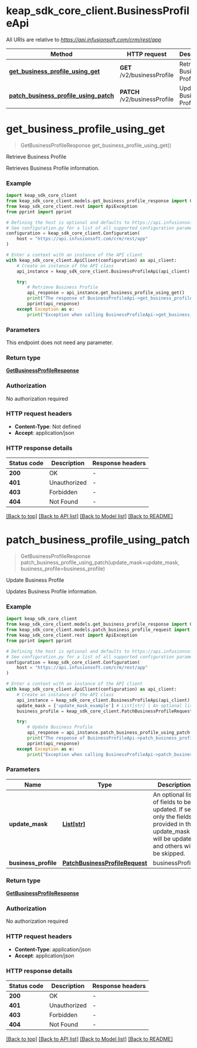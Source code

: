 # keap_sdk_core_client.BusinessProfileApi

All URIs are relative to *https://api.infusionsoft.com/crm/rest/app*

Method | HTTP request | Description
------------- | ------------- | -------------
[**get_business_profile_using_get**](BusinessProfileApi.md#get_business_profile_using_get) | **GET** /v2/businessProfile | Retrieve Business Profile
[**patch_business_profile_using_patch**](BusinessProfileApi.md#patch_business_profile_using_patch) | **PATCH** /v2/businessProfile | Update Business Profile


# **get_business_profile_using_get**
> GetBusinessProfileResponse get_business_profile_using_get()

Retrieve Business Profile

Retrieves Business Profile information.

### Example


```python
import keap_sdk_core_client
from keap_sdk_core_client.models.get_business_profile_response import GetBusinessProfileResponse
from keap_sdk_core_client.rest import ApiException
from pprint import pprint

# Defining the host is optional and defaults to https://api.infusionsoft.com/crm/rest/app
# See configuration.py for a list of all supported configuration parameters.
configuration = keap_sdk_core_client.Configuration(
    host = "https://api.infusionsoft.com/crm/rest/app"
)

# Enter a context with an instance of the API client
with keap_sdk_core_client.ApiClient(configuration) as api_client:
    # Create an instance of the API class
    api_instance = keap_sdk_core_client.BusinessProfileApi(api_client)

    try:
        # Retrieve Business Profile
        api_response = api_instance.get_business_profile_using_get()
        print("The response of BusinessProfileApi->get_business_profile_using_get:\n")
        pprint(api_response)
    except Exception as e:
        print("Exception when calling BusinessProfileApi->get_business_profile_using_get: %s\n" % e)
```


### Parameters

This endpoint does not need any parameter.

### Return type

[**GetBusinessProfileResponse**](GetBusinessProfileResponse.md)

### Authorization

No authorization required

### HTTP request headers

 - **Content-Type**: Not defined
 - **Accept**: application/json

### HTTP response details

| Status code | Description | Response headers |
|-------------|-------------|------------------|
**200** | OK |  -  |
**401** | Unauthorized |  -  |
**403** | Forbidden |  -  |
**404** | Not Found |  -  |

[[Back to top]](#) [[Back to API list]](../README.md#documentation-for-api-endpoints) [[Back to Model list]](../README.md#documentation-for-models) [[Back to README]](../README.md)

# **patch_business_profile_using_patch**
> GetBusinessProfileResponse patch_business_profile_using_patch(update_mask=update_mask, business_profile=business_profile)

Update Business Profile

Updates Business Profile information.

### Example


```python
import keap_sdk_core_client
from keap_sdk_core_client.models.get_business_profile_response import GetBusinessProfileResponse
from keap_sdk_core_client.models.patch_business_profile_request import PatchBusinessProfileRequest
from keap_sdk_core_client.rest import ApiException
from pprint import pprint

# Defining the host is optional and defaults to https://api.infusionsoft.com/crm/rest/app
# See configuration.py for a list of all supported configuration parameters.
configuration = keap_sdk_core_client.Configuration(
    host = "https://api.infusionsoft.com/crm/rest/app"
)

# Enter a context with an instance of the API client
with keap_sdk_core_client.ApiClient(configuration) as api_client:
    # Create an instance of the API class
    api_instance = keap_sdk_core_client.BusinessProfileApi(api_client)
    update_mask = ['update_mask_example'] # List[str] | An optional list of fields to be updated. If set, only the fields provided in the update_mask will be updated and others will be skipped. (optional)
    business_profile = keap_sdk_core_client.PatchBusinessProfileRequest() # PatchBusinessProfileRequest | businessProfile (optional)

    try:
        # Update Business Profile
        api_response = api_instance.patch_business_profile_using_patch(update_mask=update_mask, business_profile=business_profile)
        print("The response of BusinessProfileApi->patch_business_profile_using_patch:\n")
        pprint(api_response)
    except Exception as e:
        print("Exception when calling BusinessProfileApi->patch_business_profile_using_patch: %s\n" % e)
```


### Parameters


Name | Type | Description  | Notes
------------- | ------------- | ------------- | -------------
 **update_mask** | [**List[str]**](str.md)| An optional list of fields to be updated. If set, only the fields provided in the update_mask will be updated and others will be skipped. | [optional] 
 **business_profile** | [**PatchBusinessProfileRequest**](PatchBusinessProfileRequest.md)| businessProfile | [optional] 

### Return type

[**GetBusinessProfileResponse**](GetBusinessProfileResponse.md)

### Authorization

No authorization required

### HTTP request headers

 - **Content-Type**: application/json
 - **Accept**: application/json

### HTTP response details

| Status code | Description | Response headers |
|-------------|-------------|------------------|
**200** | OK |  -  |
**401** | Unauthorized |  -  |
**403** | Forbidden |  -  |
**404** | Not Found |  -  |

[[Back to top]](#) [[Back to API list]](../README.md#documentation-for-api-endpoints) [[Back to Model list]](../README.md#documentation-for-models) [[Back to README]](../README.md)

